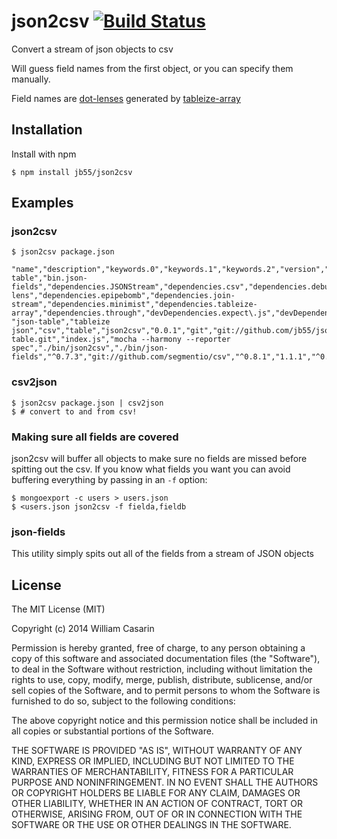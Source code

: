 
# json2csv [![Build Status](https://travis-ci.org/jb55/json2csv.svg)](https://travis-ci.org/jb55/json2csv)

  Convert a stream of json objects to csv

  Will guess field names from the first object, or you can specify them manually.

  Field names are [dot-lenses](https://github.com/jb55/dot-lens) generated by
  [tableize-array](https://github.com/jb55/tableize-array)

## Installation

  Install with npm

    $ npm install jb55/json2csv

## Examples

### json2csv

    $ json2csv package.json

```
"name","description","keywords.0","keywords.1","keywords.2","version","repository.type","repository.url","main","scripts.test","bin.json-table","bin.json-fields","dependencies.JSONStream","dependencies.csv","dependencies.debug","dependencies.dot-lens","dependencies.epipebomb","dependencies.join-stream","dependencies.minimist","dependencies.tableize-array","dependencies.through","devDependencies.expect\.js","devDependencies.from","devDependencies.mocha"
"json-table","tableize json","csv","table","json2csv","0.0.1","git","git://github.com/jb55/json-table.git","index.js","mocha --harmony --reporter spec","./bin/json2csv","./bin/json-fields","^0.7.3","git://github.com/segmentio/csv","^0.8.1","1.1.1","^0.1.1","0.0.0","0.0.8","^1.1.0","^2.3.4","*","^0.1.3","*"
```

### csv2json

    $ json2csv package.json | csv2json
    $ # convert to and from csv!

### Making sure all fields are covered

json2csv will buffer all objects to make sure no fields are missed before
spitting out the csv. If you know what fields you want you can avoid buffering
everything by passing in an `-f` option:

    $ mongoexport -c users > users.json 
    $ <users.json json2csv -f fielda,fieldb

### json-fields

This utility simply spits out all of the fields from a stream of JSON objects

## License

  The MIT License (MIT)

  Copyright (c) 2014 William Casarin

  Permission is hereby granted, free of charge, to any person obtaining a copy
  of this software and associated documentation files (the "Software"), to deal
  in the Software without restriction, including without limitation the rights
  to use, copy, modify, merge, publish, distribute, sublicense, and/or sell
  copies of the Software, and to permit persons to whom the Software is
  furnished to do so, subject to the following conditions:

  The above copyright notice and this permission notice shall be included in
  all copies or substantial portions of the Software.

  THE SOFTWARE IS PROVIDED "AS IS", WITHOUT WARRANTY OF ANY KIND, EXPRESS OR
  IMPLIED, INCLUDING BUT NOT LIMITED TO THE WARRANTIES OF MERCHANTABILITY,
  FITNESS FOR A PARTICULAR PURPOSE AND NONINFRINGEMENT. IN NO EVENT SHALL THE
  AUTHORS OR COPYRIGHT HOLDERS BE LIABLE FOR ANY CLAIM, DAMAGES OR OTHER
  LIABILITY, WHETHER IN AN ACTION OF CONTRACT, TORT OR OTHERWISE, ARISING FROM,
  OUT OF OR IN CONNECTION WITH THE SOFTWARE OR THE USE OR OTHER DEALINGS IN
  THE SOFTWARE.
